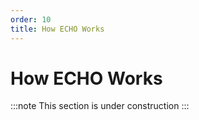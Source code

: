 ```yaml
---
order: 10
title: How ECHO Works
---
```


# How ECHO Works

:::note
This section is under construction
:::
